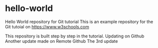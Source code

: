 # hello-world
Hello World repository for Git tutorial
This is an example repository for the Git tutoial on https://www.w3schools.com

This repository is built step by step in the tutorial.
Updating on Github
Another update made on Remote Github 
The 3rd update
